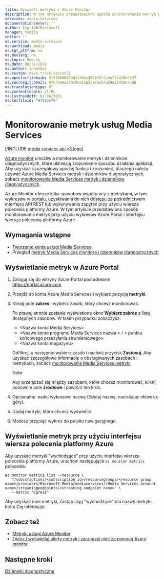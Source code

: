 ```yaml
---
title: Wyświetl metryki z Azure Monitor
description: W tym artykule przedstawiono sposób monitorowania metryk przy użyciu wykresów Azure Portal i interfejsu wiersza polecenia platformy Azure.
services: media-services
documentationcenter: ''
author: IngridAtMicrosoft
manager: femila
editor: ''
ms.service: media-services
ms.workload: media
ms.tgt_pltfrm: na
ms.devlang: na
ms.topic: how-to
ms.date: 08/31/2020
ms.author: inhenkel
ms.custom: devx-track-azurecli
ms.openlocfilehash: 91e74668224d1cdbbc462bf6c2c0a22c4f0a9837
ms.sourcegitcommit: 67b44a02af0c8d615b35ec5e57a29d21419d7668
ms.translationtype: MT
ms.contentlocale: pl-PL
ms.lasthandoff: 01/06/2021
ms.locfileid: "97916579"
---
```

# <a name="monitor-media-services-metrics"></a>Monitorowanie metryk usług Media Services

[!INCLUDE [media services api v3 logo](./includes/v3-hr.md)]

[Azure monitor](../../azure-monitor/overview.md) umożliwia monitorowanie metryk i dzienników diagnostycznych, które ułatwiają zrozumienie sposobu działania aplikacji. Aby uzyskać szczegółowy opis tej funkcji i zrozumieć, dlaczego należy używać Azure Media Services metryk i dzienników diagnostycznych, zobacz [monitorowanie Media Services metryk i dzienników diagnostycznych](media-services-metrics-diagnostic-logs.md).

Azure Monitor oferuje kilka sposobów współpracy z metrykami, w tym wykresów w portalu, uzyskiwania do nich dostępu za pośrednictwem interfejsu API REST lub wykonywania zapytań przy użyciu wiersza polecenia platformy Azure. W tym artykule przedstawiono sposób monitorowania metryk przy użyciu wykresów Azure Portal i interfejsu wiersza polecenia platformy Azure.

## <a name="prerequisites"></a>Wymagania wstępne

- [Tworzenie konta usługi Media Services](./create-account-howto.md)
- Przegląd  [metryk Media Services monitora i dzienników diagnostycznych](media-services-metrics-diagnostic-logs.md)

## <a name="view-metrics-in-azure-portal"></a>Wyświetlanie metryk w Azure Portal

1. Zaloguj się do witryny Azure Portal pod adresem https://portal.azure.com.
1. Przejdź do konta Azure Media Services i wybierz pozycję **metryki**.
1. Kliknij pole **zakres** i wybierz zasób, który chcesz monitorować.

    Po prawej stronie zostanie wyświetlone okno **Wybierz zakres** z listą dostępnych zasobów. W takim przypadku zobaczysz:

    * &lt;Nazwa konta Media Services&gt;
    * &lt;Nazwa konta programu Media Services nazwa &gt; / &lt; punktu końcowego przesyłania strumieniowego&gt;
    * &lt;Nazwa konta magazynu&gt;

    Odfiltruj, a następnie wybierz zasób i naciśnij przycisk **Zastosuj**. Aby uzyskać szczegółowe informacje o obsługiwanych zasobach i metrykach, zobacz [monitorowanie Media Services metryki](media-services-metrics-diagnostic-logs.md).

    > [!NOTE]
    > Aby przełączać się między zasobami, które chcesz monitorować, kliknij ponownie pole **źródłowe** i powtórz ten krok.

1. Opcjonalne: nadaj wykresowi nazwę (Edytuj nazwę, naciskając ołówek u góry).
1. Dodaj metryki, które chcesz wyświetlić.
1. Możesz przypiąć wykres do pulpitu nawigacyjnego.

## <a name="view-metrics-with-azure-cli"></a>Wyświetlanie metryk przy użyciu interfejsu wiersza polecenia platformy Azure

Aby uzyskać metryki "wychodzące" przy użyciu interfejsu wiersza polecenia platformy Azure, uruchom następujące `az monitor metrics` polecenie:

```azurecli-interactive
az monitor metrics list --resource \
   "/subscriptions/<subscription id>/resourcegroups/<resource group name>/providers/Microsoft.Media/mediaservices/<Media Services account name>/streamingendpoints/<streaming endpoint name>" \
   --metric "Egress"
```

Aby uzyskać inne metryki, Zastąp ciąg "wychodzące" dla nazwy metryki, która Cię interesuje.

## <a name="see-also"></a>Zobacz też

- [Metryki usługi Azure Monitor](../../azure-monitor/platform/data-platform.md)
- [Twórz i wyświetlaj alerty metryk i zarządzaj nimi za pomocą Azure monitor](../../azure-monitor/platform/alerts-metric.md).

## <a name="next-steps"></a>Następne kroki

[Dzienniki diagnostyczne](media-services-diagnostic-logs-howto.md)
